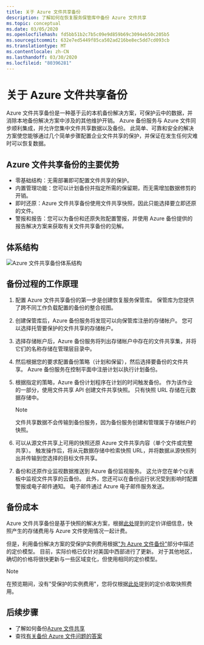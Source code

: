 ```yaml
---
title: 关于 Azure 文件共享备份
description: 了解如何在恢复服务保管库中备份 Azure 文件共享
ms.topic: conceptual
ms.date: 03/05/2020
ms.openlocfilehash: fd5bb51b2c7b5c09e9d859b69c3094eb50c205b5
ms.sourcegitcommit: 632e7ed5449f85ca502ad216be8ec5dd7cd093cb
ms.translationtype: MT
ms.contentlocale: zh-CN
ms.lasthandoff: 03/30/2020
ms.locfileid: "80396281"
---
```

# <a name="about-azure-file-share-backup"></a>关于 Azure 文件共享备份

Azure 文件共享备份是一种基于云的本机备份解决方案，可保护云中的数据，并消除本地备份解决方案中涉及的其他维护开销。 Azure 备份服务与 Azure 文件同步顺利集成，并允许您集中文件共享数据以及备份。 此简单、可靠和安全的解决方案使您能够通过几个简单步骤配置企业文件共享的保护，并保证在发生任何灾难时可以恢复数据。

## <a name="key-benefits-of-azure-file-share-backup"></a>Azure 文件共享备份的主要优势

* 零基础结构：无需部署即可配置文件共享的保护。
* 内置管理功能：您可以计划备份并指定所需的保留期，而无需增加数据修剪的开销。
* 即时还原：Azure 文件共享备份使用文件共享快照，因此只能选择要立即还原的文件。
* 警报和报告：您可以为备份和还原失败配置警报，并使用 Azure 备份提供的报告解决方案来获取有关文件共享备份的见解。

## <a name="architecture"></a>体系结构

![Azure 文件共享备份体系结构](./media/azure-file-share-backup-overview/azure-file-shares-backup-architecture.png)

## <a name="how-the-backup-process-works"></a>备份过程的工作原理

1. 配置 Azure 文件共享备份的第一步是创建恢复服务保管库。 保管库为您提供了跨不同工作负载配置的备份的整合视图。

2. 创建保管库后，Azure 备份服务将发现可以向保管库注册的存储帐户。 您可以选择托管要保护的文件共享的存储帐户。

3. 选择存储帐户后，Azure 备份服务将列出存储帐户中存在的文件共享集，并将它们的名称存储在管理层目录中。

4. 然后根据您的要求配置备份策略（计划和保留），然后选择要备份的文件共享。 Azure 备份服务在控制平面中注册计划以执行计划备份。

5. 根据指定的策略，Azure 备份计划程序在计划的时间触发备份。 作为该作业的一部分，使用文件共享 API 创建文件共享快照。 只有快照 URL 存储在元数据存储中。

    >[!NOTE]
    >文件共享数据不会传输到备份服务，因为备份服务创建和管理属于存储帐户的快照。

6. 可以从源文件共享上可用的快照还原 Azure 文件共享内容（单个文件或完整共享）。 触发操作后，将从元数据存储中检索快照 URL，并将数据从源快照列出并传输到您选择的目标文件共享。

7. 备份和还原作业监视数据推送到 Azure 备份监视服务。 这允许您在单个仪表板中监视文件共享的云备份。 此外，您还可以在备份运行状况受到影响时配置警报或电子邮件通知。 电子邮件通过 Azure 电子邮件服务发送。

## <a name="backup-costs"></a>备份成本

Azure 文件共享备份是基于快照的解决方案，根据[此处](https://azure.microsoft.com/pricing/details/storage/files/)提到的定价详细信息，快照产生的存储费用与 Azure 文件使用情况一起计费。

但是，利用备份解决方案的受保护实例费用根据["为 Azure 文件备份"](https://azure.microsoft.com/pricing/details/backup/)部分中描述的定价模型。 目前，实际价格已仅针对美国中西部进行了更新。 对于其他地区，确切的价格将很快更新与一些区域变化，但使用相同的定价模型。

>[!NOTE]
>在预览期间，没有"受保护的实例费用"，您将仅根据[此处](https://azure.microsoft.com/pricing/details/storage/files/)提到的定价收取快照费用。

## <a name="next-steps"></a>后续步骤

* 了解如何备份[Azure 文件共享](backup-afs.md)
* 查找[有关备份 Azure 文件问题的答案](backup-azure-files-faq.md)
